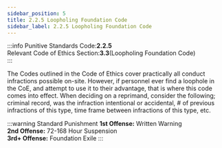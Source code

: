 ```yaml
---
sidebar_position: 5
title: 2.2.5 Loopholing Foundation Code
sidebar_label: 2.2.5 Loopholing Foundation Code
---
```


:::info
Punitive Standards Code:<TextColor color="#E46C07">**2.2.5**</TextColor> <br />
Relevant Code of Ethics Section:<TextColor color="#21E006">**3.3**</TextColor>(Loopholing Foundation Code) <br />
:::

The Codes outlined in the Code of Ethics cover practically all conduct infractions possible on-site. However, if personnel ever find a loophole in the CoE, and attempt to use it to their advantage, that is where this code comes into effect. When deciding on a reprimand, consider the following; criminal record, was the infraction intentional or accidental, # of previous infractions of this type, time frame between infractions of this type, etc.

:::warning Standard Punishment
**1st Offense:** Written Warning <br />
**2nd Offense:** 72-168 Hour Suspension <br />
**3rd+ Offense:** Foundation Exile
:::